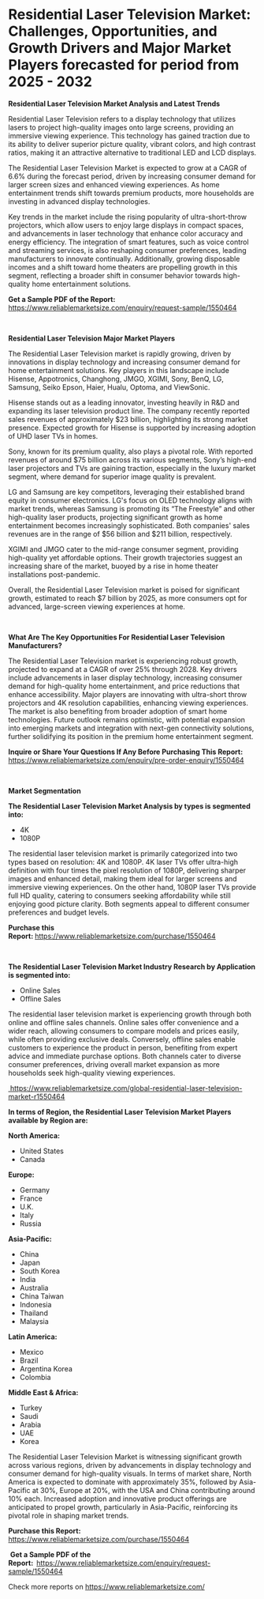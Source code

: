 <p><h1>Residential Laser Television Market: Challenges, Opportunities, and Growth Drivers and Major Market Players forecasted for period from 2025 - 2032</h1></p><p><strong>Residential Laser Television Market Analysis and Latest Trends</strong></p>
<p><p>Residential Laser Television refers to a display technology that utilizes lasers to project high-quality images onto large screens, providing an immersive viewing experience. This technology has gained traction due to its ability to deliver superior picture quality, vibrant colors, and high contrast ratios, making it an attractive alternative to traditional LED and LCD displays.</p><p>The Residential Laser Television Market is expected to grow at a CAGR of 6.6% during the forecast period, driven by increasing consumer demand for larger screen sizes and enhanced viewing experiences. As home entertainment trends shift towards premium products, more households are investing in advanced display technologies. </p><p>Key trends in the market include the rising popularity of ultra-short-throw projectors, which allow users to enjoy large displays in compact spaces, and advancements in laser technology that enhance color accuracy and energy efficiency. The integration of smart features, such as voice control and streaming services, is also reshaping consumer preferences, leading manufacturers to innovate continually. Additionally, growing disposable incomes and a shift toward home theaters are propelling growth in this segment, reflecting a broader shift in consumer behavior towards high-quality home entertainment solutions.</p></p>
<p><strong>Get a Sample PDF of the Report:&nbsp;</strong> <a href="https://www.reliablemarketsize.com/enquiry/request-sample/1550464?utm_campaign=2038&utm_medium=2&utm_source=Github&utm_content=ia&utm_term=09022025&utm_id=residential-laser-television">https://www.reliablemarketsize.com/enquiry/request-sample/1550464</a></p>
<p>&nbsp;</p>
<p><strong>Residential Laser Television Major Market Players</strong></p>
<p><p>The Residential Laser Television market is rapidly growing, driven by innovations in display technology and increasing consumer demand for home entertainment solutions. Key players in this landscape include Hisense, Appotronics, Changhong, JMGO, XGIMI, Sony, BenQ, LG, Samsung, Seiko Epson, Haier, Hualu, Optoma, and ViewSonic.</p><p>Hisense stands out as a leading innovator, investing heavily in R&D and expanding its laser television product line. The company recently reported sales revenues of approximately $23 billion, highlighting its strong market presence. Expected growth for Hisense is supported by increasing adoption of UHD laser TVs in homes.</p><p>Sony, known for its premium quality, also plays a pivotal role. With reported revenues of around $75 billion across its various segments, Sony’s high-end laser projectors and TVs are gaining traction, especially in the luxury market segment, where demand for superior image quality is prevalent.</p><p>LG and Samsung are key competitors, leveraging their established brand equity in consumer electronics. LG's focus on OLED technology aligns with market trends, whereas Samsung is promoting its “The Freestyle” and other high-quality laser products, projecting significant growth as home entertainment becomes increasingly sophisticated. Both companies' sales revenues are in the range of $56 billion and $211 billion, respectively.</p><p>XGIMI and JMGO cater to the mid-range consumer segment, providing high-quality yet affordable options. Their growth trajectories suggest an increasing share of the market, buoyed by a rise in home theater installations post-pandemic.</p><p>Overall, the Residential Laser Television market is poised for significant growth, estimated to reach $7 billion by 2025, as more consumers opt for advanced, large-screen viewing experiences at home.</p></p>
<p>&nbsp;</p>
<p><strong>What Are The Key Opportunities For Residential Laser Television Manufacturers?</strong></p>
<p><p>The Residential Laser Television market is experiencing robust growth, projected to expand at a CAGR of over 25% through 2028. Key drivers include advancements in laser display technology, increasing consumer demand for high-quality home entertainment, and price reductions that enhance accessibility. Major players are innovating with ultra-short throw projectors and 4K resolution capabilities, enhancing viewing experiences. The market is also benefiting from broader adoption of smart home technologies. Future outlook remains optimistic, with potential expansion into emerging markets and integration with next-gen connectivity solutions, further solidifying its position in the premium home entertainment segment.</p></p>
<p><strong>Inquire or Share Your Questions If Any Before Purchasing This Report:</strong> <a href="https://www.reliablemarketsize.com/enquiry/pre-order-enquiry/1550464?utm_campaign=2038&utm_medium=2&utm_source=Github&utm_content=ia&utm_term=09022025&utm_id=residential-laser-television">https://www.reliablemarketsize.com/enquiry/pre-order-enquiry/1550464</a></p>
<p>&nbsp;</p>
<p><strong>Market Segmentation</strong></p>
<p><strong>The Residential Laser Television Market Analysis by types is segmented into:</strong></p>
<p><ul><li>4K</li><li>1080P</li></ul></p>
<p><p>The residential laser television market is primarily categorized into two types based on resolution: 4K and 1080P. 4K laser TVs offer ultra-high definition with four times the pixel resolution of 1080P, delivering sharper images and enhanced detail, making them ideal for larger screens and immersive viewing experiences. On the other hand, 1080P laser TVs provide full HD quality, catering to consumers seeking affordability while still enjoying good picture clarity. Both segments appeal to different consumer preferences and budget levels.</p></p>
<p><strong>Purchase this Report:&nbsp;</strong><a href="https://www.reliablemarketsize.com/purchase/1550464?utm_campaign=2038&utm_medium=2&utm_source=Github&utm_content=ia&utm_term=09022025&utm_id=residential-laser-television">https://www.reliablemarketsize.com/purchase/1550464</a></p>
<p>&nbsp;</p>
<p><strong>The Residential Laser Television Market Industry Research by Application is segmented into:</strong></p>
<p><ul><li>Online Sales</li><li>Offline Sales</li></ul></p>
<p><p>The residential laser television market is experiencing growth through both online and offline sales channels. Online sales offer convenience and a wider reach, allowing consumers to compare models and prices easily, while often providing exclusive deals. Conversely, offline sales enable customers to experience the product in person, benefiting from expert advice and immediate purchase options. Both channels cater to diverse consumer preferences, driving overall market expansion as more households seek high-quality viewing experiences.</p></p>
<p><a href="https://www.reliablemarketsize.com/global-residential-laser-television-market-r1550464?utm_campaign=2038&utm_medium=2&utm_source=Github&utm_content=ia&utm_term=09022025&utm_id=residential-laser-television">&nbsp;https://www.reliablemarketsize.com/global-residential-laser-television-market-r1550464</a></p>
<p><strong>In terms of Region, the Residential Laser Television Market Players available by Region are:</strong></p>
<p>
    <p> <strong> North America: </strong>
        <ul>
            <li>United States</li>
            <li>Canada</li>
        </ul>
        </p> 
    <p> <strong> Europe: </strong>
        <ul>
            <li>Germany</li>
            <li>France</li>
            <li>U.K.</li>
            <li>Italy</li>
            <li>Russia</li>
        </ul>
        </p> 
    <p> <strong> Asia-Pacific: </strong>
        <ul>
            <li>China</li>
            <li>Japan</li>
            <li>South Korea</li>
            <li>India</li>
            <li>Australia</li>
            <li>China Taiwan</li>
            <li>Indonesia</li>
            <li>Thailand</li>
            <li>Malaysia</li>
        </ul>
        </p> 
    <p> <strong> Latin America: </strong>
        <ul>
            <li>Mexico</li>
            <li>Brazil</li>
            <li>Argentina Korea</li>
            <li>Colombia</li>
        </ul>
        </p> 
    <p> <strong> Middle East & Africa: </strong>
        <ul>
            <li>Turkey</li>
            <li>Saudi</li>
            <li>Arabia</li>
            <li>UAE</li>
            <li>Korea</li>
        </ul>
    </p>
    </p>
<p><p>The Residential Laser Television Market is witnessing significant growth across various regions, driven by advancements in display technology and consumer demand for high-quality visuals. In terms of market share, North America is expected to dominate with approximately 35%, followed by Asia-Pacific at 30%, Europe at 20%, with the USA and China contributing around 10% each. Increased adoption and innovative product offerings are anticipated to propel growth, particularly in Asia-Pacific, reinforcing its pivotal role in shaping market trends.</p></p>
<p><strong>Purchase this Report: </strong><a href="https://www.reliablemarketsize.com/purchase/1550464?utm_campaign=2038&utm_medium=2&utm_source=Github&utm_content=ia&utm_term=09022025&utm_id=residential-laser-television">https://www.reliablemarketsize.com/purchase/1550464</a></p>
<p>&nbsp;<strong>Get a Sample PDF of the Report:&nbsp;&nbsp;</strong><a href="https://www.reliablemarketsize.com/enquiry/request-sample/1550464?utm_campaign=2038&utm_medium=2&utm_source=Github&utm_content=ia&utm_term=09022025&utm_id=residential-laser-television">https://www.reliablemarketsize.com/enquiry/request-sample/1550464</a></p>
<p><strong></strong></p>
<p>Check more reports on <a href="https://www.reliablemarketsize.com/?utm_campaign=2038&utm_medium=2&utm_source=Github&utm_content=ia&utm_term=09022025&utm_id=residential-laser-television">https://www.reliablemarketsize.com/</a></p>